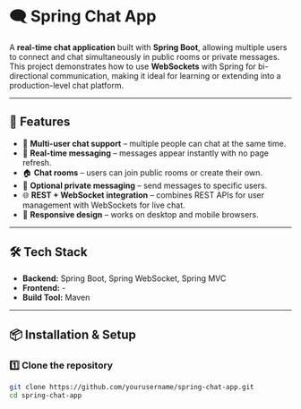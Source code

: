 # 🗨️ Spring Chat App

A **real-time chat application** built with **Spring Boot**, allowing multiple users to connect and chat simultaneously in public rooms or private messages. This project demonstrates how to use **WebSockets** with Spring for bi-directional communication, making it ideal for learning or extending into a production-level chat platform.

---

## 🚀 Features

- 👥 **Multi-user chat support** – multiple people can chat at the same time.
- 💬 **Real-time messaging** – messages appear instantly with no page refresh.
- 🏠 **Chat rooms** – users can join public rooms or create their own.
- 🔐 **Optional private messaging** – send messages to specific users.
- 🌐 **REST + WebSocket integration** – combines REST APIs for user management with WebSockets for live chat.
- 📱 **Responsive design** – works on desktop and mobile browsers.

---

## 🛠️ Tech Stack

- **Backend:** Spring Boot, Spring WebSocket, Spring MVC  
- **Frontend:** -  
- **Build Tool:** Maven  

---

## 📦 Installation & Setup

### 1️⃣ Clone the repository
```bash
git clone https://github.com/yourusername/spring-chat-app.git
cd spring-chat-app

